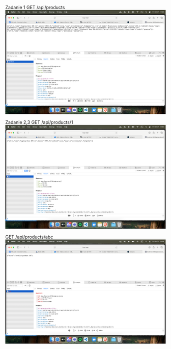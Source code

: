 Zadanie 1
GET /api/products
![alt text](image.png)

Zadanie 2,3
GET /api/products/1
![alt text](image-3.png)

GET /api/products/abc
![alt text](image-2.png)